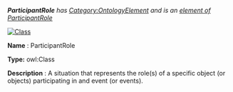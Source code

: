 ___ParticipantRole__ 
 has
 [Category:OntologyElement](../../Category/OntologyElement "Category:OntologyElement") 
 and is an
 [element of](../../Property/ElementOf "Property:ElementOf") 
[ParticipantRole](../../Submissions/ParticipantRole "Submissions:ParticipantRole")_




  





[![Class](../../images/thumb/2/27/Class.gif/45px-Class.gif)](../../Image/Class.gif "Class")


__Name__ 
 : ParticipantRole
 



__Type:__ 
 owl:Class
 



__Description__ 
 : A situation that represents the role(s) of a specific object (or objects) participating in and event (or events).